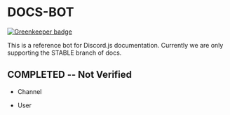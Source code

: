 # DOCS-BOT

[![Greenkeeper badge](https://badges.greenkeeper.io/Odinthewanderer/docs-bot.svg)](https://greenkeeper.io/)

This is a reference bot for Discord.js documentation. Currently we are only supporting the STABLE branch of docs.

## COMPLETED -- Not Verified
- Channel

- User
